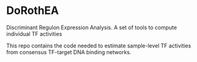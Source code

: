 # DoRothEA
Discriminant Regulon Expression Analysis. A set of tools to compute individual TF activities

This repo contains the code needed to estimate sample-level TF activities from consensus TF-target DNA binding networks.
